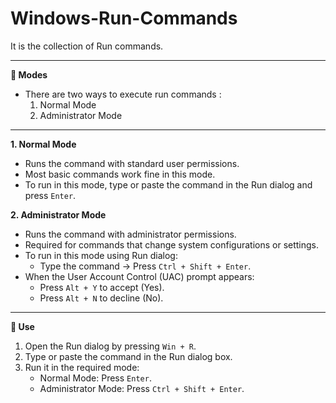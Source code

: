 # Windows-Run-Commands
It is the collection of Run commands.

---
**📖 Modes**
- There are two ways to execute run commands :
  1. Normal Mode
  2. Administrator Mode
---
**1. Normal Mode**
- Runs the command with standard user permissions.
- Most basic commands work fine in this mode.
- To run in this mode, type or paste the command in the Run dialog and press `Enter`.

**2. Administrator Mode**
- Runs the command with administrator permissions.
- Required for commands that change system configurations or settings.
- To run in this mode using Run dialog:
  - Type the command → Press `Ctrl + Shift + Enter`.
- When the User Account Control (UAC) prompt appears:
  - Press `Alt + Y` to accept (Yes).
  - Press `Alt + N` to decline (No).
---
**🔧 Use**
1. Open the Run dialog by pressing `Win + R`.
2. Type or paste the command in the Run dialog box.
3. Run it in the required mode:
   - Normal Mode: Press `Enter`.
   - Administrator Mode: Press `Ctrl + Shift + Enter`.
